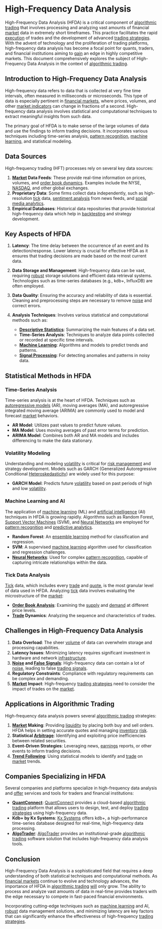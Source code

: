 # High-Frequency Data Analysis

High-Frequency Data Analysis (HFDA) is a critical component of [algorithmic trading](../a/algorithmic_trading.md) that involves processing and analyzing vast amounts of financial [market](../m/market.md) data in extremely short timeframes. This practice facilitates the rapid [execution](../e/execution.md) of trades and the development of advanced [trading strategies](../t/trading_strategies.md). With the advent of technology and the proliferation of trading platforms, high-frequency data analysis has become a focal point for quants, traders, and financial institutions aiming to [gain](../g/gain.md) an edge in highly competitive markets. This document comprehensively explores the subject of High-Frequency Data Analysis in the context of [algorithmic trading](../a/algorithmic_trading.md).

## Introduction to High-Frequency Data Analysis

High-frequency data refers to data that is collected at very fine time intervals, often measured in milliseconds or microseconds. This type of data is especially pertinent in [financial markets](../f/financial_market.md), where prices, volumes, and other [market indicators](../m/market_indicators.md) can change in fractions of a second. High-frequency data analysis involves statistical and computational techniques to extract meaningful insights from such data.

The primary goal of HFDA is to make sense of the large volumes of data and use the findings to inform trading decisions. It incorporates various techniques including time-series analysis, [pattern recognition](../p/pattern_recognition.md), [machine learning](../m/machine_learning.md), and statistical modeling.

## Data Sources

High-frequency trading (HFT) processes rely on several key data sources:

1. **[Market](../m/market.md) Data Feeds**: These provide real-time information on prices, volumes, and [order book dynamics](../o/order_book_dynamics.md). Examples include the NYSE, [NASDAQ](../n/nasdaq.md), and other global exchanges.
2. **Proprietary Data**: Some firms collect data independently, such as high-resolution [tick](../t/tick.md) data, [sentiment analysis](../s/sentiment_analysis.md) from news feeds, and [social media analytics](../s/social_media_analytics.md).
3. **Empirical Databases**: Historical data repositories that provide historical high-frequency data which help in [backtesting](../b/backtesting.md) and strategy development.

## Key Aspects of HFDA

1. **Latency**: The time delay between the occurrence of an event and its detection/response. Lower latency is crucial for effective HFDA as it ensures that trading decisions are made based on the most current data.

2. **Data Storage and Management**: High-frequency data can be vast, requiring [robust](../r/robust.md) storage solutions and efficient data retrieval systems. Technologies such as time-series databases (e.g., kdb+, InfluxDB) are often employed.

3. **Data Quality**: Ensuring the accuracy and reliability of data is essential. Cleaning and preprocessing steps are necessary to remove [noise](../n/noise.md) and correct errors.

4. **Analysis Techniques**: Involves various statistical and computational methods such as:
    - **[Descriptive Statistics](../d/descriptive_statistics.md)**: Summarizing the main features of a data set.
    - **Time-Series Analysis**: Techniques to analyze data points collected or recorded at specific time intervals.
    - **[Machine Learning](../m/machine_learning.md)**: Algorithms and models to predict trends and patterns.
    - **[Signal Processing](../s/signal_processing_in_trading.md)**: For detecting anomalies and patterns in noisy data.

## Statistical Methods in HFDA

### Time-Series Analysis

Time-series analysis is at the heart of HFDA. Techniques such as [autoregressive models](../a/autoregressive.md) (AR), moving averages (MA), and autoregressive integrated moving average (ARIMA) are commonly used to model and forecast [market](../m/market.md) behaviors. 

- **AR Model**: Utilizes past values to predict future values.
- **MA Model**: Uses moving averages of past error terms for prediction.
- **ARIMA Model**: Combines both AR and MA models and includes differencing to make the data stationary.

### Volatility Modeling

Understanding and modeling [volatility](../v/volatility.md) is critical for [risk management](../r/risk_management.md) and strategy development. Models such as GARCH (Generalized Autoregressive Conditional [Heteroskedasticity](../h/heteroskedasticity.md)) are widely used for this purpose:

- **GARCH Model**: Predicts future [volatility](../v/volatility.md) based on past periods of high and low [volatility](../v/volatility.md).

### Machine Learning and AI

The application of [machine learning](../m/machine_learning.md) (ML) and [artificial intelligence](../a/artificial_intelligence_in_trading.md) (AI) techniques in HFDA is growing rapidly. Algorithms such as Random Forest, [Support Vector Machines](../s/support_vector_machines_in_trading.md) (SVM), and [Neural Networks](../n/neural_networks_in_trading.md) are employed for [pattern recognition](../p/pattern_recognition.md) and [predictive analytics](../p/predictive_analytics.md).

- **Random Forest**: An [ensemble learning](../e/ensemble_learning.md) method for classification and regression.
- **SVM**: A supervised [machine learning](../m/machine_learning.md) algorithm used for classification and regression challenges.
- **[Neural Networks](../n/neural_networks_in_trading.md)**: Used for complex [pattern recognition](../p/pattern_recognition.md), capable of capturing intricate relationships within the data.

### Tick Data Analysis

[Tick](../t/tick.md) data, which includes every [trade](../t/trade.md) and [quote](../q/quote.md), is the most granular level of data used in HFDA. Analyzing [tick](../t/tick.md) data involves evaluating the microstructure of the [market](../m/market.md):

- **[Order Book Analysis](../o/order_book_analysis.md)**: Examining the [supply](../s/supply.md) and [demand](../d/demand.md) at different price levels.
- **[Trade](../t/trade.md) Dynamics**: Analyzing the sequence and characteristics of trades.

## Challenges in High-Frequency Data Analysis

1. **Data Overload**: The sheer [volume](../v/volume.md) of data can overwhelm storage and processing capabilities.
2. **Latency Issues**: Minimizing latency requires significant investment in hardware and network [infrastructure](../i/infrastructure.md).
3. **[Noise](../n/noise.md) and [False Signals](../f/false_signals_in_trading.md)**: High-frequency data can contain a lot of [noise](../n/noise.md), leading to false [trading signals](../t/trading_signals.md).
4. **Regulatory Constraints**: Compliance with regulatory requirements can be complex and demanding.
5. **[Market](../m/market.md) Impact**: High-frequency [trading strategies](../t/trading_strategies.md) need to consider the impact of trades on the [market](../m/market.md).

## Applications in Algorithmic Trading

High-frequency data analysis powers several [algorithmic trading](../a/algorithmic_trading.md) strategies:

1. **[Market](../m/market.md) Making**: Providing [liquidity](../l/liquidity.md) by placing both buy and sell orders. HFDA helps in setting accurate quotes and managing [inventory](../i/inventory.md) [risk](../r/risk.md).
2. **Statistical [Arbitrage](../a/arbitrage.md)**: Identifying and exploiting price inefficiencies between related securities.
3. **Event-Driven Strategies**: Leveraging news, [earnings](../e/earnings.md) reports, or other events to inform trading decisions.
4. **[Trend Following](../t/trend_following.md)**: Using statistical models to identify and [trade](../t/trade.md) on [market](../m/market.md) trends.

## Companies Specializing in HFDA

Several companies and platforms specialize in high-frequency data analysis and [offer](../o/offer.md) services and tools for traders and financial institutions:

- **[QuantConnect](../q/quantconnect.md)**: [QuantConnect](https://www.quantconnect.com/) provides a cloud-based [algorithmic trading](../a/algorithmic_trading.md) platform that allows users to design, test, and deploy [trading strategies](../t/trading_strategies.md) using high-frequency data.
- **Kdb+ by Kx Systems**: [Kx Systems](https://kx.com/) offers kdb+, a high-performance time-series database designed for real-time, high-frequency data processing.
- **[AlgoTrader](../a/algotrader.md)**: [AlgoTrader](https://www.algotrader.com/) provides an institutional-grade [algorithmic trading](../a/algorithmic_trading.md) software solution that includes high-frequency data analysis tools.

## Conclusion

High-Frequency Data Analysis is a sophisticated field that requires a deep understanding of both statistical techniques and computational methods. As [financial markets](../f/financial_market.md) continue to evolve and technology advances, the importance of HFDA in [algorithmic trading](../a/algorithmic_trading.md) [will](../w/will.md) only grow. The ability to process and analyze vast amounts of data in real-time provides traders with the edge necessary to compete in fast-paced financial environments.

Incorporating cutting-edge techniques such as [machine learning](../m/machine_learning.md) and AI, [robust](../r/robust.md) data management solutions, and minimizing latency are key factors that can significantly enhance the effectiveness of high-frequency [trading strategies](../t/trading_strategies.md).

